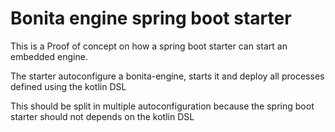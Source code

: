 # Bonita engine spring boot starter

This is a Proof of concept on how a spring boot starter can start an embedded engine.

The starter autoconfigure a bonita-engine, starts it and deploy all processes defined using the kotlin DSL

This should be split in multiple autoconfiguration because the spring boot starter should not depends on the kotlin DSL
